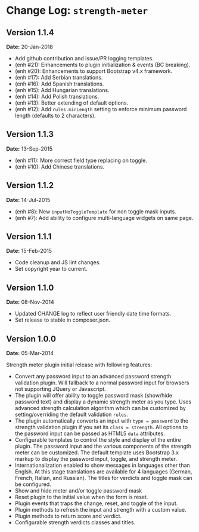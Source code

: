 Change Log: `strength-meter`
============================

## Version 1.1.4

**Date:** 20-Jan-2018

- Add github contribution and issue/PR logging templates.
- (enh #21): Enhancements to plugin initialization & events (BC breaking).
- (enh #20): Enhancements to support Bootstrap v4.x framework.
- (enh #17): Add Serbian translations.
- (enh #16): Add Spanish translations.
- (enh #15): Add Hungarian translations.
- (enh #14): Add Polish translations.
- (enh #13): Better extending of default options.
- (enh #12): Add `rules.minLength` setting to enforce minimum password length (defaults to 2 characters).

## Version 1.1.3

**Date:** 13-Sep-2015

- (enh #11): More correct field type replacing on toggle.
- (enh #10): Add Chinese translations.

## Version 1.1.2

**Date:** 14-Jul-2015

- (enh #8): New `inputNoToggleTemplate` for non toggle mask inputs.
- (enh #7): Add ability to configure multi-language widgets on same page.

## Version 1.1.1

**Date:** 15-Feb-2015

- Code cleanup and JS lint changes.
- Set copyright year to current.

## Version 1.1.0

**Date:** 08-Nov-2014

- Updated CHANGE log to reflect user friendly date time formats.
- Set release to stable in composer.json.

## Version 1.0.0

**Date:** 05-Mar-2014

Strength meter plugin initial release with following features:

- Convert any password input to an advanced password strength validation plugin. Will fallback to a normal password input for browsers not supporting JQuery or Javascript.
- The plugin will offer ability to toggle password mask (show/hide password text) and display a dynamic strength meter as you type. Uses advanced strength calculation algorithm which can be customized by setting/overriding the default validation `rules`.
- The plugin automatically converts an input with `type = password` to the strength validation plugin if you set its `class = strength`. All options to the password input can be passed as HTML5 `data` attributes.
- Configurable templates to control the style and display of the entire plugin. The password input and the various components of the strength meter can be customized. The default template uses Bootstrap 3.x markup to display the password input, toggle, and strength meter.
- Internationalization enabled to show messages in languages other than Englsh. At this stage translations are available for 4 languages (German, French, Italian, and Russian). The titles for verdicts and toggle mask can be configured.
- Show and hide meter and/or toggle password mask
- Reset plugin to the initial value when the form is reset.
- Plugin events that traps the change, reset, and toggle of the input.
- Plugin methods to refresh the input and strength with a custom value. 
- Plugin methods to return score and verdict.
- Configurable strength verdicts classes and titles.